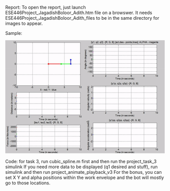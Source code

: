 Report: To open the report, just launch ESE446Project_JagadishBoloor_Adith.htm file on a browswer. It needs
ESE446Project_JagadishBoloor_Adith_files to be in the same directory for images to appear.

Sample:

![Sample gif](https://github.com/ajboloor/3link-planar-robot/blob/master/report/ESE446Project_JagadishBoloor_Adith_files/image156.gif?raw=true)

Code: for task 3, run cubic_spline.m first and then run the project_task_3 simulink
If you need more data to be displayed (q1 desired and stuff), run simulink and then run project_animate_playback_v3
For the bonus, you can set X Y and alpha positions within the work envelope and the bot will mostly go to those locations.
